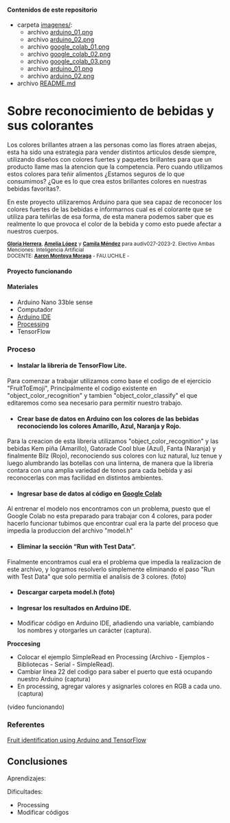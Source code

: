 #### Contenidos de este repositorio

* carpeta [imagenes/](imagenes/):
   * archivo [arduino_01.png](/imagenes/arduino_01.png)
   * archivo [arduino_02.png](/imagenes/arduino_02.png)
   * archivo [google_colab_01.png](/imagenes/google_colab_01.png)
   * archivo [google_colab_02.png](/imagenes/google_colab_02.png)
   * archivo [google_colab_03.png](/imagenes/google_colab_03.png)
   * archivo [arduino_01.png](/imagenes/arduino_01.png)
   * archivo [arduino_02.png](/imagenes/arduino_02.png)
* archivo [README.md](README.md)
  
# Sobre reconocimiento de bebidas y sus colorantes

Los colores brillantes atraen a las personas como las flores atraen abejas, esta ha sido una estrategia para vender distintos articulos desde siempre, utilizando diseños con colores fuertes y paquetes brillantes para que un producto llame mas la atencion que la competencia. Pero cuando utilizamos estos colores para teñir alimentos ¿Estamos seguros de lo que consumimos? ¿Que es lo que crea estos brillantes colores en nuestras bebidas favoritas?.

En este proyecto utilizaremos Arduino para que sea capaz de reconocer los colores fuertes de las bebidas e informarnos cual es el colorante que se utiliza para teñirlas de esa forma, de esta manera podemos saber que es realmente lo que provoca el color de la bebida y como esto puede afectar a nuestros cuerpos.

<sub> [**Gloria Herrera**](https://github.com/gloriaherrera), [**Amelia López**](https://github.com/Ax0lMar) y [**Camila Méndez**](https://github.com/camilamendezm) para audiv027-2023-2. Electivo Ambas Menciones: Inteligencia Artificial  
DOCENTE: [**Aaron Montoya Moraga**](https://github.com/montoyamoraga) - FAU.UCHILE -  </sub>

#### Proyecto funcionando

#### Materiales

* Arduino Nano 33ble sense
* Computador
* [Arduino IDE](https://www.arduino.cc/en/software)
* [Processing](https://processing.org/download)
* TensorFlow

### Proceso

* #### Instalar la libreria de TensorFlow Lite.
Para comenzar a trabajar utilizamos como base el codigo de el ejercicio "FruitToEmoji", Principalmente el codigo existente en "object_color_recognition" y tambien "object_color_classify" el que editaremos como sea necesario para permitir nuestro trabajo.
  
* #### Crear base de datos en Arduino con los colores de las bebidas reconociendo los colores Amarillo, Azul, Naranja y Rojo.
Para la creacion de esta libreria utilizamos "object_color_recognition" y las bebidas Kem piña (Amarillo), Gatorade Cool blue (Azul), Fanta (Naranja) y finalmente Bilz (Rojo), reconociendo sus colores con luz natural, luz tenue y luego alumbrando las botellas con una linterna, de manera que la libreria contara con una amplia variedad de tonos para cada bebida y asi reconocerlas con mas facilidad en distintos ambientes.
  
* #### Ingresar base de datos al código en [Google Colab](https://colab.research.google.com/github/arduino/ArduinoTensorFlowLiteTutorials/blob/master/FruitToEmoji/FruitToEmoji.ipynb)
Al entrenar el modelo nos encontramos con un problema, puesto que el Google Colab no esta preparado para trabajar con 4 colores, para poder hacerlo funcionar tubimos que encontrar cual era la parte del proceso que impedia la produccion del archivo "model.h" 

* #### Eliminar la sección “Run with Test Data”.
Finalmente encontramos cual era el problema que impedia la realizacion de este archivo, y logramos resolverlo simplemente eliminando el paso "Run with Test Data" que solo permitia el analisis de 3 colores. (foto)

* #### Descargar carpeta model.h (foto) 

* #### Ingresar los resultados en Arduino IDE.

* Modificar código en Arduino IDE, añadiendo una variable, cambiando los nombres y otorgarles un carácter (captura).

**Proccesing**
  
* Colocar el ejemplo SimpleRead en Processing (Archivo - Ejemplos - Bibliotecas - Serial - SimpleRead).
* Cambiar línea 22 del codigo para saber el puerto que está ocupando nuestro Arduino (captura)
* En processing, agregar valores y asignarles colores en RGB a cada uno. (captura)

(video funcionando)




### Referentes

[Fruit identification using Arduino and TensorFlow](https://blog.arduino.cc/2019/11/07/fruit-identification-using-arduino-and-tensorflow)

## Conclusiones

Aprendizajes:

Dificultades:
* Processing
* Modificar códigos
